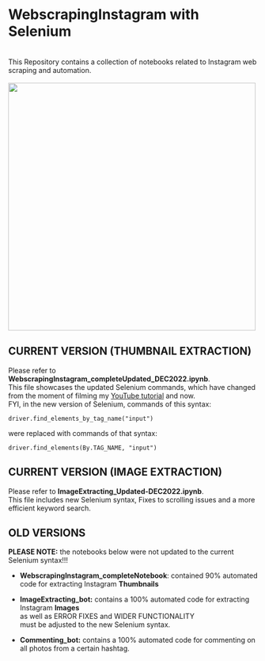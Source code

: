 # WebscrapingInstagram with Selenium
<br>
This Repository contains a collection of notebooks related to Instagram web scraping and automation.
<br>
<br>
<img src="https://user-images.githubusercontent.com/32107652/209244834-8f60b608-1584-44f0-beb5-fa8b2310b085.jpeg" width=500>

## CURRENT VERSION (THUMBNAIL EXTRACTION)
Please refer to <b>WebscrapingInstagram_completeUpdated_DEC2022.ipynb</b>.
<br>
This file showcases the updated Selenium commands, which have changed from the moment of filming my <a href="https://youtu.be/iJGvYBH9mcY" target="_blank">YouTube tutorial</a> and now.
<br>
FYI, in the new version of Selenium, commands of this syntax:

```driver.find_elements_by_tag_name("input")```

were replaced with commands of that syntax:

```driver.find_elements(By.TAG_NAME, "input")```

## CURRENT VERSION (IMAGE EXTRACTION)

Please refer to <b>ImageExtracting_Updated-DEC2022.ipynb</b>.
<br>
This file includes new Selenium syntax, Fixes to scrolling issues and a more efficient keyword search.
<br>

## OLD VERSIONS

<b>PLEASE NOTE:</b> the notebooks below were not updated to the current Selenium syntax!!!

- <b>WebscrapingInstagram_completeNotebook</b>: 
  contained 90% automated code for extracting Instagram <b>Thumbnails</b>
  <br>

- <b>ImageExtracting_bot:</b>
  contains a 100% automated code for extracting Instagram <b>Images</b>
  <br>
  as well as ERROR FIXES and WIDER FUNCTIONALITY
  <br>
  must be adjusted to the new Selenium syntax.

- <b>Commenting_bot:</b>
  contains a 100% automated code for commenting on all photos from a certain hashtag.
